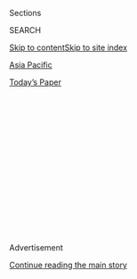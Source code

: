 <div id="app">

<div>

<div>

<div>

<div class="NYTAppHideMasthead css-1q2w90k e1suatyy0">

<div class="section css-ui9rw0 e1suatyy2">

<div class="css-eph4ug er09x8g0">

<div class="css-6n7j50">

</div>

<span class="css-1dv1kvn">Sections</span>

<div class="css-10488qs">

<span class="css-1dv1kvn">SEARCH</span>

</div>

[Skip to content](#site-content)[Skip to site index](#site-index)

</div>

<div id="masthead-section-label" class="css-1wr3we4 eaxe0e00">

[Asia
Pacific](https://www.nytimes3xbfgragh.onion/section/world/asia)

</div>

<div class="css-10698na e1huz5gh0">

</div>

</div>

<div id="masthead-bar-one" class="section hasLinks css-15hmgas e1csuq9d3">

<div class="css-uqyvli e1csuq9d0">

</div>

<div class="css-1uqjmks e1csuq9d1">

</div>

<div class="css-9e9ivx">

[](https://myaccount.nytimes3xbfgragh.onion/auth/login?response_type=cookie&client_id=vi)

</div>

<div class="css-1bvtpon e1csuq9d2">

[Today’s
Paper](https://www.nytimes3xbfgragh.onion/section/todayspaper)

</div>

</div>

</div>

</div>

<div data-aria-hidden="false">

<div id="site-content" data-role="main">

<div>

<div class="css-1aor85t" style="opacity:0.000000001;z-index:-1;visibility:hidden">

<div class="css-1hqnpie">

<div class="css-epjblv">

<span class="css-17xtcya">[Asia
Pacific](/section/world/asia)</span><span class="css-x15j1o">|</span><span class="css-fwqvlz">‘Clean
Up This Mess’: The Chinese Thinkers Behind Xi’s Hard
Line</span>

</div>

<div class="css-k008qs">

<div class="css-1iwv8en">

<span class="css-18z7m18"></span>

<div>

</div>

</div>

<span class="css-1n6z4y">https://nyti.ms/2PjcvGY</span>

<div class="css-1705lsu">

<div class="css-4xjgmj">

<div class="css-4skfbu" data-role="toolbar" data-aria-label="Social Media Share buttons, Save button, and Comments Panel with current comment count" data-testid="share-tools">

  - 
  - 
  - 
  - 
    
    <div class="css-6n7j50">
    
    </div>

  - 
  - 

</div>

</div>

</div>

</div>

</div>

</div>

<div id="NYT_TOP_BANNER_REGION" class="css-13pd83m">

</div>

<div id="top-wrapper" class="css-1sy8kpn">

<div id="top-slug" class="css-l9onyx">

Advertisement

</div>

[Continue reading the main
story](#after-top)

<div class="ad top-wrapper" style="text-align:center;height:100%;display:block;min-height:250px">

<div id="top" class="place-ad" data-position="top" data-size-key="top">

</div>

</div>

<div id="after-top">

</div>

</div>

<div>

<div id="sponsor-wrapper" class="css-1hyfx7x">

<div id="sponsor-slug" class="css-19vbshk">

Supported by

</div>

[Continue reading the main
story](#after-sponsor)

<div id="sponsor" class="ad sponsor-wrapper" style="text-align:center;height:100%;display:block">

</div>

<div id="after-sponsor">

</div>

</div>

<div class="css-186x18t">

</div>

<div class="css-ls6wgr ehdk2mb0">

# ‘Clean Up This Mess’: The Chinese Thinkers Behind Xi’s Hard Line

</div>

Chinese academics have been honing the Communist Party’s authoritarian
response in Hong Kong, rejecting the liberal ideas of their youth.

<div class="css-79elbk" data-testid="photoviewer-wrapper">

<div class="css-z3e15g" data-testid="photoviewer-wrapper-hidden">

</div>

<div class="css-1a48zt4 ehw59r15" data-testid="photoviewer-children">

![<span class="css-16f3y1r e13ogyst0" data-aria-hidden="true">Tian
Feilong, a Chinese intellectual in favor of Hong Kong’s new national
security law, in Beijing. As a graduate student, he attended a
traditionally more liberal
university.</span><span class="css-cnj6d5 e1z0qqy90" itemprop="copyrightHolder"><span class="css-1ly73wi e1tej78p0">Credit...</span><span><span>Giulia
Marchi for The New York
Times</span></span></span>](https://static01.graylady3jvrrxbe.onion/images/2020/07/30/world/00china-hardliners-1/merlin_174541701_189de3ad-c3df-49d2-aff4-fd96d8fe02a6-articleLarge.jpg?quality=75&auto=webp&disable=upscale)

</div>

</div>

<div class="css-18e8msd">

<div class="css-vp77d3 epjyd6m0">

<div class="css-hus3qt ey68jwv0" data-aria-hidden="true">

[![Chris
Buckley](https://static01.graylady3jvrrxbe.onion/images/2018/10/08/multimedia/author-chris-buckley/author-chris-buckley-thumbLarge.png
"Chris Buckley")](https://www.nytimes3xbfgragh.onion/by/chris-buckley)

</div>

<div class="css-1baulvz">

By [<span class="css-1baulvz last-byline" itemprop="name">Chris
Buckley</span>](https://www.nytimes3xbfgragh.onion/by/chris-buckley)

</div>

</div>

  - 
    
    <div class="css-ld3wwf e16638kd2">
    
    Aug. 2,
    2020
    
    </div>

  - 
    
    <div class="css-4xjgmj">
    
    <div class="css-d8bdto" data-role="toolbar" data-aria-label="Social Media Share buttons, Save button, and Comments Panel with current comment count" data-testid="share-tools">
    
      - 
      - 
      - 
      - 
        
        <div class="css-6n7j50">
        
        </div>
    
      - 
      - 
    
    </div>
    
    </div>

</div>

<div class="css-mdjrty">

[阅读简体中文版](https://cn.nytimes3xbfgragh.onion/china/20200803/china-hong-kong-national-security-law/ "Read in Simplified Chinese")[閱讀繁體中文版](https://cn.nytimes3xbfgragh.onion/china/20200803/china-hong-kong-national-security-law/zh-hant/ "Read in Traditional Chinese")

</div>

</div>

<div class="section meteredContent css-1r7ky0e" name="articleBody" itemprop="articleBody">

<div class="css-1fanzo5 StoryBodyCompanionColumn">

<div class="css-53u6y8">

HONG KONG — When Tian Feilong first arrived in Hong Kong as demands for
free elections were on the rise, he said he felt sympathetic toward a
society that seemed to reflect the liberal political ideas he had
studied as a graduate student in Beijing.

Then, as the calls escalated into protests across Hong Kong in 2014, he
increasingly embraced Chinese warnings that freedom could go too far,
threatening national unity. He became an ardent critic of the
demonstrations, and six years later he is a staunch defender of the
[sweeping national security
law](https://www.nytimes3xbfgragh.onion/2020/06/30/world/asia/china-critics-security-law-hong-kong.html)that
China has imposed on the former British colony.

Mr. Tian has joined a tide of Chinese scholars who have turned against
Western-inspired ideas that once flowed in China’s universities, instead
promoting the proudly authoritarian worldview ascendant under Xi
Jinping, the Communist Party leader. This cadre of Chinese intellectuals
serve as champions, even official advisers, defending and honing the
party’s hardening policies, including the [rollout of the security
law](https://www.nytimes3xbfgragh.onion/2020/07/01/world/asia/hong-kong-security-law-china.html)
in Hong Kong.

“Back when I was weak, I had to totally play by your rules. Now I’m
strong and have confidence, so why can’t I lay down my own rules and
values and ideas?” Mr. Tian, 37, said in an interview, explaining the
prevailing outlook in China. Witnessing the tumult as a visiting scholar
in Hong Kong in 2014, Mr. Tian said, he “rethought the relationship
between individual freedom and state authority.”

</div>

</div>

<div class="css-1fanzo5 StoryBodyCompanionColumn">

<div class="css-53u6y8">

“Hong Kong is, after all, China’s Hong Kong,” he said. “It’s up to the
Communist Party to clean up this mess.”

While China’s Communist Party has long nurtured legions of academics to
defend its agenda, these authoritarian thinkers stand out for their
unabashed, often flashily erudite advocacy of one-party rule and
assertive sovereignty, and their turn against the liberal ideas that
many of them once embraced.

</div>

</div>

<div class="css-79elbk" data-testid="photoviewer-wrapper">

<div class="css-z3e15g" data-testid="photoviewer-wrapper-hidden">

</div>

<div class="css-1a48zt4 ehw59r15" data-testid="photoviewer-children">

![<span class="css-16f3y1r e13ogyst0" data-aria-hidden="true">A panel of
scholars and experts discussed Hong Kong last year during a briefing in
Beijing organized by the State Council Information Office. A generation
of Chinese academics has turned against Western-inspired
ideas.</span><span class="css-cnj6d5 e1z0qqy90" itemprop="copyrightHolder"><span class="css-1ly73wi e1tej78p0">Credit...</span><span>Wang
Zhao/Agence France-Presse — Getty
Images</span></span>](https://static01.graylady3jvrrxbe.onion/images/2020/07/30/world/00china-hardliners-2/merlin_159290796_9e925016-4af7-44c2-b118-143e328785b0-articleLarge.jpg?quality=75&auto=webp&disable=upscale)

</div>

</div>

<div class="css-1fanzo5 StoryBodyCompanionColumn">

<div class="css-53u6y8">

They portray themselves as fortifying China for an era of deepening
ideological rivalry. They describe the United States as a
[dangerous,](http://www.publiclaw.cn/?c=news&m=view&id=7852)overreaching
shambles, even more so in the wake of the coronavirus pandemic. They
[oppose constitutional
fetters](http://history.sina.com.cn/his/zl/2015-08-04/1454123837.shtml)
on Communist Party control, arguing that Western-inspired ideas of the
rule of law are a dangerous mirage that could hobble the party.

They argue that China must reclaim its status as a world power, even as
a new [kind of benign
empire](https://www.readingthechinadream.com/jiang-shigong-empire-and-world-order.html)
displacing the United States. They extol Mr. Xi as a historic leader,
guiding China through a momentous transformation.

</div>

</div>

<div class="css-1fanzo5 StoryBodyCompanionColumn">

<div class="css-53u6y8">

A number of these scholars, sometimes[called
“statists](https://www.researchgate.net/publication/326028916_The_Specter_of_Leviathan_A_Critique_of_Chinese_Statism_since_2000),”
have worked on policy toward Hong Kong, the sole territory under Chinese
rule that has been a stubborn enclave for pro-democracy defiance of
Beijing. Their proposals have fed into China’s increasingly
uncompromising line, including the security law, which has swiftly
[curbed
protests](https://www.nytimes3xbfgragh.onion/2020/07/01/world/asia/hong-kong-security-law-china.html)
and [political
debate](https://www.nytimes3xbfgragh.onion/2020/07/08/world/asia/hong-kong-security-china-media.html).

“We ignore these voices at our own risk,” said [Timothy
Cheek](https://history.ubc.ca/profile/timothy-cheek/), a historian at
the University of British Columbia who helps run [Reading the China
Dream](https://www.readingthechinadream.com/), a website that translates
works by Chinese thinkers. “They give voice to a stream of Chinese
political thought that is probably more influential than liberal
thought.”

As well as earnestly citing Mr. Xi’s speeches, these academics [draw on
ancient Chinese
thinkers](http://www.ccps.gov.cn/bkjd/xzglgg/xzglgg2019_08/201909/t20190923_134457.shtml)
who counseled stern rulership, along with Western critics of liberal
political traditions. Traditional Marxism is rarely cited; they are
proponents of order, not
revolution.

</div>

</div>

<div class="css-79elbk" data-testid="photoviewer-wrapper">

<div class="css-z3e15g" data-testid="photoviewer-wrapper-hidden">

</div>

<div class="css-1a48zt4 ehw59r15" data-testid="photoviewer-children">

<div class="css-1xdhyk6 erfvjey0">

<span class="css-1ly73wi e1tej78p0">Image</span>

<div class="css-zjzyr8">

<div data-testid="lazyimage-container" style="height:257.77777777777777px">

</div>

</div>

</div>

<span class="css-16f3y1r e13ogyst0" data-aria-hidden="true">The scholars
extol the proudly authoritarian worldview ascendant under Xi Jinping,
China’s top
leader.</span><span class="css-cnj6d5 e1z0qqy90" itemprop="copyrightHolder"><span class="css-1ly73wi e1tej78p0">Credit...</span><span>Roman
Pilipey/EPA, via Shutterstock</span></span>

</div>

</div>

<div class="css-1fanzo5 StoryBodyCompanionColumn">

<div class="css-53u6y8">

Many of them make respectful nods in their papers to Carl Schmitt, the
German legal theorist who supplied rightist leaders in the 1930s and the
emerging Nazi regime with arguments for extreme executive power in times
of crisis, [Ryan
Mitchell](https://www.law.cuhk.edu.hk/app/people/prof-ryan-mitchell/),
an assistant professor of law at the Chinese University of Hong Kong,
[documented in a recent
paper](https://papers.ssrn.com/sol3/papers.cfm?abstract_id=3400946).

“They’ve provided the reasoning and justification,” Fu Hualing, a
[professor of
law](https://www.law.hku.hk/academic_staff/professor-fu-hualing/) at the
University of Hong Kong, said of China’s new authoritarian scholars. “In
a way, it’s the Carl Schmitt moment here.”

China’s ideological landscape was more varied a decade ago, when Mr.
Tian was a graduate student at Peking University, a traditionally more
liberal campus. Censorship was lighter, and universities tolerated
guarded discussion of liberal ideas in classrooms.

</div>

</div>

<div class="css-1fanzo5 StoryBodyCompanionColumn">

<div class="css-53u6y8">

Many scholars, including Mr. Tian’s dissertation adviser, Zhang Qianfan,
[argued that Hong
Kong](http://www.calaw.cn/article/default.asp?id=1238), with its robust
judicial independence, could inspire similar steps in mainland China. “I
had also been nurtured by liberal scholars.” Mr. Tian said.

Such ideas have gone into sharp retreat since Mr. Xi took power in 2012.
He [began a
drive](https://www.nytimes3xbfgragh.onion/2013/08/20/world/asia/chinas-new-leadership-takes-hard-line-in-secret-memo.html)to
discredit ideas like universal human rights, separation of powers and
other liberal concepts.

Dissenting academics are maligned in the party-run news media and risk
professional ruin. Xu Zhangrun, a law professor at Tsinghua University
in Beijing, was [detained in
July](https://www.nytimes3xbfgragh.onion/2020/07/12/world/asia/xu-zhangrun-china-xi.html)
and [dismissed from his
job](https://chinadigitaltimes.net/2020/07/xi-critic-xu-zhangrun-released-from-detention-fired-from-tsinghua-university/)
after writing a stream of essays condemning the party’s direction under
Mr.
Xi.

</div>

</div>

<div class="css-79elbk" data-testid="photoviewer-wrapper">

<div class="css-z3e15g" data-testid="photoviewer-wrapper-hidden">

</div>

<div class="css-1a48zt4 ehw59r15" data-testid="photoviewer-children">

<div class="css-1xdhyk6 erfvjey0">

<span class="css-1ly73wi e1tej78p0">Image</span>

<div class="css-zjzyr8">

<div data-testid="lazyimage-container" style="height:386.6666666666667px">

</div>

</div>

</div>

<span class="css-16f3y1r e13ogyst0" data-aria-hidden="true">Xu Zhangrun,
a law professor at Tsinghua University, was detained by the police in
Beijing in July and lost his
job.</span><span class="css-cnj6d5 e1z0qqy90" itemprop="copyrightHolder"><span class="css-1ly73wi e1tej78p0">Credit...</span><span>The
New York Times</span></span>

</div>

</div>

<div class="css-1fanzo5 StoryBodyCompanionColumn">

<div class="css-53u6y8">

The education authorities generously fund pro-party scholars for topics
[such as](http://news.sohu.com/20150720/n417161554.shtml)how to
introduce security laws in Hong Kong. Chinese and foreign foundations
that once supported less orthodox Chinese scholars [have
retrenched](https://www.nytimes3xbfgragh.onion/2016/12/29/world/asia/china-foreign-ngo.html)because
of tightening official restrictions.

More than fear and career rewards have driven this resurgence of
authoritarian ideas in China. The global financial crisis of 2007, and
the United States’ floundering response to the coronavirus pandemic,
have reinforced Chinese views that liberal democracies are decaying,
while China has prospered, defying predictions of the collapse of
one-party rule.

“China is actually also following a path that the United States took,
seizing opportunities, developing outward, creating a new world,” Mr.
Tian said. “There is even a fervent hope that we’ll overtake the West in
another 30 years.”

</div>

</div>

<div class="css-1fanzo5 StoryBodyCompanionColumn">

<div class="css-53u6y8">

China’s authoritarian academics have [proposed
policies](https://jamestown.org/program/toward-a-second-generation-of-ethnic-policies/)to
assimilate ethnic minorities thoroughly. They have defended Mr. Xi’s
[abolition of a term
limit](https://www.nytimes3xbfgragh.onion/2018/03/11/world/asia/china-xi-constitution-term-limits.html)
on the presidency, opening the way for him to stay in power
indefinitely. They have argued that Chinese-style “rule by law” is
[inseparable from rule](http://www.aisixiang.com/data/77230.html) by the
Communist Party. And more recently they have served as intellectual
warriors in Beijing’s efforts to subdue protest in Hong Kong.

“For them, law becomes a weapon, but it’s law that’s subordinated to
politics,” said Sebastian Veg, a professor at the School of Advanced
Studies in Social Sciences in Paris who has studied the[rise of China’s
statist
thinkers](https://www.journals.uchicago.edu/doi/abs/10.1086/702687).
“We’ve seen that at work in China, and now it seems to me we’re
seeing it come to Hong Kong.”

For Hong Kong, these scholars have supplied arguments advancing
Beijing’s drive for greater central control.

Under the legal framework that defined Hong Kong’s semi-autonomy after
its return to China in 1997, many in the territory assumed that it would
mostly manage its own affairs for decades. Many believed that Hong Kong
lawmakers and leaders would be left to develop national security
legislation, which was required by that framework.

But Mr. Xi’s government has pushed back, demanding greater influence.
The authoritarian scholars, familiar with both Mr. Xi’s agenda and Hong
Kong law, have distilled those demands into elaborate legal arguments.

Several Beijing law professors earlier served as advisers to the Chinese
government’s office in Hong Kong, including Jiang Shigong and Chen
Duanhong, both of Peking University. They declined to be
interviewed.

</div>

</div>

<div class="css-79elbk" data-testid="photoviewer-wrapper">

<div class="css-z3e15g" data-testid="photoviewer-wrapper-hidden">

</div>

<div class="css-1a48zt4 ehw59r15" data-testid="photoviewer-children">

<div class="css-1xdhyk6 erfvjey0">

<span class="css-1ly73wi e1tej78p0">Image</span>

<div class="css-zjzyr8">

<div data-testid="lazyimage-container" style="height:257.1333333333334px">

</div>

</div>

</div>

<span class="css-16f3y1r e13ogyst0" data-aria-hidden="true">“The
survival of the state comes first,” over individual rights, wrote Chen
Duanhong, professor of law at Peking University, who served as an
adviser to the Chinese government’s office in Hong
Kong.</span><span class="css-cnj6d5 e1z0qqy90" itemprop="copyrightHolder"><span class="css-1ly73wi e1tej78p0">Credit...</span><span>Wang
Zhao/Agence France-Presse — Getty Images</span></span>

</div>

</div>

<div class="css-1fanzo5 StoryBodyCompanionColumn">

<div class="css-53u6y8">

“I don’t think they’re necessarily setting the party line, but they’re
helping to shape it, finding clever ways to put into words and laws what
the party is trying to do,” said Mr. Mitchell, of the Chinese University
of Hong Kong. “This is all happening through legislation, so their ideas
matter.”

</div>

</div>

<div class="css-1fanzo5 StoryBodyCompanionColumn">

<div class="css-53u6y8">

A [Chinese government
paper](http://english.www.gov.cn/archive/white_paper/2014/08/23/content_281474982986578.htm)
in 2014, which Professor Jiang is [widely
credited](https://tocqueville21.com/le-club/the-restructuring-of-hong-kong-and-the-rise-of-neostatism/)
with helping write, asserted that Beijing had “comprehensive
jurisdiction” over Hong Kong, dismissing the idea that China should stay
hands off. The framework that defined Hong Kong’s status was written in
the 1980s, when China was still weak and under the sway of foreign
liberal ideas, [he later
said](https://www.dwnews.com/%E4%B8%AD%E5%9B%BD/59790413/%E5%BC%BA%E4%B8%96%E5%8A%9F%E4%B8%80%E5%9B%BD%E4%B8%A4%E5%88%B6%E4%BA%9F%E9%A1%BB%E8%B5%B0%E5%87%BA%E9%82%93%E5%B0%8F%E5%B9%B3%E6%97%B6%E4%BB%A3?itm_source=universal_search&itm_campaign=universal_search&itm_content=%E5%BC%BA%E4%B8%96%E5%8A%9F&itm_medium=web).

“They treat Hong Kong as if it were part of the West, and they treat the
West as if it were the entire world.” Professor Jiang [recently
said](http://hk.zijing.org/2020/0602/819565.shtml) of Hong Kong’s
protesters. “China’s rise has not, as some imagined, drawn Hong Kong
society to trust the central authorities.”

After protesters occupied Hong Kong streets in 2014, he and other
scholars [pressed the
case](https://opinion.huanqiu.com/article/9CaKrnJGSZs) that China had
the power to impose national security legislation there, rejecting the
idea that such legislation should be left in the hands of the reluctant
Hong Kong authorities.

“The survival of the state comes first, and constitutional law must
serve this fundamental objective,” Professor Chen, the Peking University
academic, [wrote in 2018](http://hk.zijing.org/2018/0122/750657.shtml),
citing Mr. Schmitt, the authoritarian German jurist, to make the case
for a security law in Hong Kong.

“When the state is in dire peril,” Professor Chen wrote, leaders could
set aside the usual constitutional norms, “in particular provisions for
civic rights, and take all necessary measures.”

Professor Chen submitted an internal study to the party’s policymakers
on introducing security legislation for Hong Kong, according to a
[Peking University
report](http://www.publiclaw.cn/static/upfile/201807251034548539.pdf) in
2018, over a year before the party publicly [announced
plans](https://www.nytimes3xbfgragh.onion/2019/10/31/world/asia/hong-kong-protests-china.html)
for such a law.

</div>

</div>

<div class="css-1fanzo5 StoryBodyCompanionColumn">

<div class="css-53u6y8">

Since China’s legislature [passed the security
law](https://www.nytimes3xbfgragh.onion/2020/06/29/world/asia/china-hong-kong-security-law-rules.html)
in late June, he, Mr. Tian and allied Chinese scholars have
energetically defended it in dozens of articles, interviews and news
conferences. Chinese intellectuals, Mr. Tian suggested, will next
confront worsening relations with the United States.

“We have to choose what side we’re on, including us scholars, right?” he
said. “Sorry, the goal now is not Westernization; it’s the great
rejuvenation of the Chinese nation.”

Amber Wang contributed research from Beijing.

</div>

</div>

<div>

</div>

</div>

<div>

</div>

<div>

</div>

<div>

</div>

<div>

<div id="bottom-wrapper" class="css-1ede5it">

<div id="bottom-slug" class="css-l9onyx">

Advertisement

</div>

[Continue reading the main
story](#after-bottom)

<div id="bottom" class="ad bottom-wrapper" style="text-align:center;height:100%;display:block;min-height:90px">

</div>

<div id="after-bottom">

</div>

</div>

</div>

</div>

</div>

## Site Index

<div>

</div>

## Site Information Navigation

  - [© <span>2020</span> <span>The New York Times
    Company</span>](https://help.nytimes3xbfgragh.onion/hc/en-us/articles/115014792127-Copyright-notice)

<!-- end list -->

  - [NYTCo](https://www.nytco.com/)
  - [Contact
    Us](https://help.nytimes3xbfgragh.onion/hc/en-us/articles/115015385887-Contact-Us)
  - [Work with us](https://www.nytco.com/careers/)
  - [Advertise](https://nytmediakit.com/)
  - [T Brand Studio](http://www.tbrandstudio.com/)
  - [Your Ad
    Choices](https://www.nytimes3xbfgragh.onion/privacy/cookie-policy#how-do-i-manage-trackers)
  - [Privacy](https://www.nytimes3xbfgragh.onion/privacy)
  - [Terms of
    Service](https://help.nytimes3xbfgragh.onion/hc/en-us/articles/115014893428-Terms-of-service)
  - [Terms of
    Sale](https://help.nytimes3xbfgragh.onion/hc/en-us/articles/115014893968-Terms-of-sale)
  - [Site
    Map](https://spiderbites.nytimes3xbfgragh.onion)
  - [Help](https://help.nytimes3xbfgragh.onion/hc/en-us)
  - [Subscriptions](https://www.nytimes3xbfgragh.onion/subscription?campaignId=37WXW)

</div>

</div>

</div>

</div>
